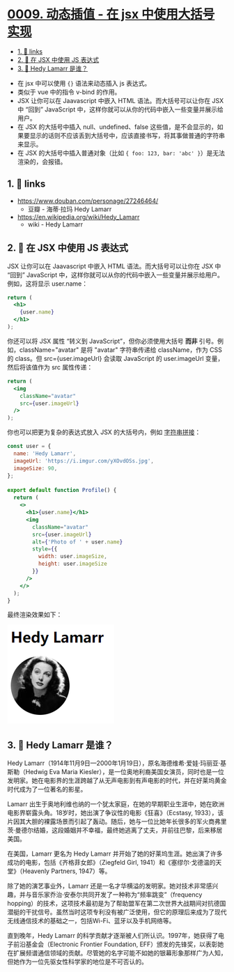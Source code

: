 # [0009. 动态插值 - 在 jsx 中使用大括号实现](https://github.com/Tdahuyou/react/tree/main/0009.%20%E5%8A%A8%E6%80%81%E6%8F%92%E5%80%BC%20-%20%E5%9C%A8%20jsx%20%E4%B8%AD%E4%BD%BF%E7%94%A8%E5%A4%A7%E6%8B%AC%E5%8F%B7%E5%AE%9E%E7%8E%B0)

<!-- region:toc -->
- [1. 🔗 links](#1--links-4)
- [2. 📒 在 JSX 中使用 JS 表达式](#2--在-jsx-中使用-js-表达式)
- [3. 🤖 Hedy Lamarr 是谁？](#3--hedy-lamarr-是谁)
<!-- endregion:toc -->
- 在 jsx 中可以使用 `{}` 语法来动态插入 js 表达式。
- 类似于 vue 中的指令 v-bind 的作用。
- JSX 让你可以在 Jaavascript 中嵌入 HTML 语法。而大括号可以让你在 JSX 中 “回到” JavaScript 中，这样你就可以从你的代码中嵌入一些变量并展示给用户。
- 在 JSX 的大括号中插入 null、undefined、false 这些值，是不会显示的，如果要显示的话则不应该丢到大括号中，应该直接书写，将其事做普通的字符串来显示。
- 在 JSX 的大括号中插入普通对象（比如 `{ foo: 123, bar: 'abc' }`）是无法渲染的，会报错。

## 1. 🔗 links

- https://www.douban.com/personage/27246464/
  - 豆瓣 - 海蒂·拉玛 Hedy Lamarr
- https://en.wikipedia.org/wiki/Hedy_Lamarr
  - wiki - Hedy Lamarr


## 2. 📒 在 JSX 中使用 JS 表达式

JSX 让你可以在 Jaavascript 中嵌入 HTML 语法。而大括号可以让你在 JSX 中 “回到” JavaScript 中，这样你就可以从你的代码中嵌入一些变量并展示给用户。例如，这将显示 user.name：

```jsx
return (
  <h1>
    {user.name}
  </h1>
);
```

你还可以将 JSX 属性 “转义到 JavaScript”，但你必须使用大括号 **而非** 引号。例如，className="avatar" 是将 "avatar" 字符串传递给 className，作为 CSS 的 class。但 src={user.imageUrl} 会读取 JavaScript 的 user.imageUrl 变量，然后将该值作为 src 属性传递：

```jsx
return (
  <img
    className="avatar"
    src={user.imageUrl}
  />
);
```

你也可以把更为复杂的表达式放入 JSX 的大括号内，例如 [字符串拼接](https://javascript.info/operators#string-concatenation-with-binary)：

```jsx
const user = {
  name: 'Hedy Lamarr',
  imageUrl: 'https://i.imgur.com/yXOvdOSs.jpg',
  imageSize: 90,
};

export default function Profile() {
  return (
    <>
      <h1>{user.name}</h1>
      <img
        className="avatar"
        src={user.imageUrl}
        alt={'Photo of ' + user.name}
        style={{
          width: user.imageSize,
          height: user.imageSize
        }}
      />
    </>
  );
}
```

最终渲染效果如下：

![](md-imgs/2024-09-24-14-17-10.png)


## 3. 🤖 Hedy Lamarr 是谁？

Hedy Lamarr（1914年11月9日—2000年1月19日），原名海德维希·爱娃·玛丽亚·基斯勒（Hedwig Eva Maria Kiesler），是一位奥地利裔美国女演员，同时也是一位发明家。她在电影界的生涯跨越了从无声电影到有声电影的时代，并在好莱坞黄金时代成为了一位著名的影星。

Lamarr 出生于奥地利维也纳的一个犹太家庭，在她的早期职业生涯中，她在欧洲电影界崭露头角。18岁时，她出演了争议性的电影《狂喜》（Ecstasy, 1933），该片因其大胆的裸露场景而引起了轰动。随后，她与一位比她年长很多的军火商弗里茨·曼德尔结婚，这段婚姻并不幸福，最终她逃离了丈夫，并前往巴黎，后来移居美国。

在美国，Lamarr 更名为 Hedy Lamarr 并开始了她的好莱坞生涯。她出演了许多成功的电影，包括《齐格菲女郎》（Ziegfeld Girl, 1941）和《塞缪尔·戈德温的天堂》（Heavenly Partners, 1947）等。

除了她的演艺事业外，Lamarr 还是一名才华横溢的发明家。她对技术非常感兴趣，并与音乐家乔治·安泰尔共同开发了一种称为“频率跳变”（frequency hopping）的技术，这项技术最初是为了帮助盟军在第二次世界大战期间对抗德国潜艇的干扰信号。虽然当时这项专利没有被广泛使用，但它的原理后来成为了现代无线通信技术的基础之一，包括Wi-Fi、蓝牙以及手机网络等。

直到晚年，Hedy Lamarr 的科学贡献才逐渐被人们所认识。1997年，她获得了电子前沿基金会（Electronic Frontier Foundation, EFF）颁发的先锋奖，以表彰她在扩展频谱通信领域的贡献。尽管她的名字可能不如她的银幕形象那样广为人知，但她作为一位先驱女性科学家的地位是不可否认的。

